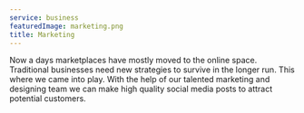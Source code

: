 ```yaml
---
service: business
featuredImage: marketing.png
title: Marketing
---
```


Now a days marketplaces have mostly moved to the online space. Traditional businesses need new strategies to survive in the longer run. This where we came into play. With the help of our talented marketing and designing team we can make high quality social media posts to attract potential customers.
